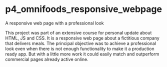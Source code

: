 # p4_omnifoods_responsive_webpage
A responsive web page with a professional look


This project was part of an extensive course for personal update about HTML, JS and CSS.
It is a responsive web page about a fictitious company that delivers meals. The principal objective was to achieve a professional
look even when there is not enough functionality to make it a production ready app. But with a little more work it could easily
match and outperform commercial pages already active online.

